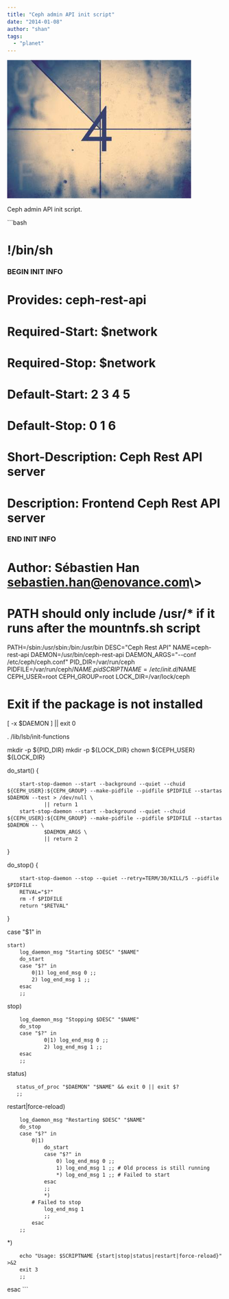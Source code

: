 ```yaml
---
title: "Ceph admin API init script"
date: "2014-01-08"
author: "shan"
tags: 
  - "planet"
---
```


![](images/ceph-api-init.jpg "Ceph admin API init script")

Ceph admin API init script.

  

\`\`\`bash

# !/bin/sh

### BEGIN INIT INFO

# Provides: ceph-rest-api

# Required-Start: $network

# Required-Stop: $network

# Default-Start: 2 3 4 5

# Default-Stop: 0 1 6

# Short-Description: Ceph Rest API server

# Description: Frontend Ceph Rest API server

### END INIT INFO

# Author: Sébastien Han [sebastien.han@enovance.com](http://sebastien-han.fr/blog/2014/01/08/ceph-admin-api-init/m&%23x61;&%23x69;&%23x6c;&%23116;&%23111;&%2358;&%23x73;&%23x65;&%23x62;&%2397;&%23x73;&%23116;&%23105;&%23x65;&%23110;&%2346;&%23104;&%2397;&%23110;&%2364;&%23101;&%23110;&%23111;&%23118;&%23x61;&%23x6e;&%23x63;&%23x65;&%2346;&%23x63;&%23x6f;&%23x6d;)\>

# PATH should only include /usr/\* if it runs after the mountnfs.sh script

PATH=/sbin:/usr/sbin:/bin:/usr/bin DESC="Ceph Rest API" NAME=ceph-rest-api DAEMON=/usr/bin/ceph-rest-api DAEMON\_ARGS="--conf /etc/ceph/ceph.conf" PID\_DIR=/var/run/ceph PIDFILE=/var/run/ceph/$NAME.pid SCRIPTNAME=/etc/init.d/$NAME CEPH\_USER=root CEPH\_GROUP=root LOCK\_DIR=/var/lock/ceph

# Exit if the package is not installed

\[ -x $DAEMON \] || exit 0

. /lib/lsb/init-functions

mkdir -p ${PID\_DIR} mkdir -p ${LOCK\_DIR} chown ${CEPH\_USER} ${LOCK\_DIR}

do\_start() {

```
    start-stop-daemon --start --background --quiet --chuid ${CEPH_USER}:${CEPH_GROUP} --make-pidfile --pidfile $PIDFILE --startas $DAEMON --test > /dev/null \
            || return 1
    start-stop-daemon --start --background --quiet --chuid ${CEPH_USER}:${CEPH_GROUP} --make-pidfile --pidfile $PIDFILE --startas $DAEMON -- \
            $DAEMON_ARGS \
            || return 2
```

}

do\_stop() {

```
    start-stop-daemon --stop --quiet --retry=TERM/30/KILL/5 --pidfile $PIDFILE
    RETVAL="$?"
    rm -f $PIDFILE
    return "$RETVAL"
```

}

case "$1" in

```
start)
    log_daemon_msg "Starting $DESC" "$NAME"
    do_start
    case "$?" in
        0|1) log_end_msg 0 ;;
        2) log_end_msg 1 ;;
    esac
    ;;
```

stop)

```
    log_daemon_msg "Stopping $DESC" "$NAME"
    do_stop
    case "$?" in
            0|1) log_end_msg 0 ;;
            2) log_end_msg 1 ;;
    esac
    ;;
```

status)

```
   status_of_proc "$DAEMON" "$NAME" && exit 0 || exit $?
   ;;
```

restart|force-reload)

```
    log_daemon_msg "Restarting $DESC" "$NAME"
    do_stop
    case "$?" in
        0|1)
            do_start
            case "$?" in
                0) log_end_msg 0 ;;
                1) log_end_msg 1 ;; # Old process is still running
                *) log_end_msg 1 ;; # Failed to start
            esac
            ;;
            *)
        # Failed to stop
            log_end_msg 1
            ;;
        esac
    ;;
```

\*)

```
    echo "Usage: $SCRIPTNAME {start|stop|status|restart|force-reload}" >&2
    exit 3
    ;;
```

esac \`\`\`
